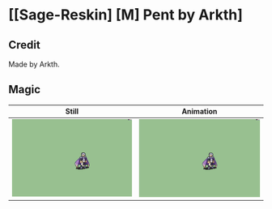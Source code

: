 # [\[Sage-Reskin\] \[M\] Pent by Arkth]

## Credit

Made by Arkth.
	
## Magic

| Still | Animation |
| :---: | :-------: |
| ![Magic still](./Magic_000.png) | ![Magic animation](./Magic.gif) |
